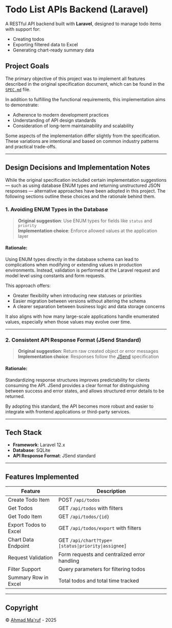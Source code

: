 # Todo List APIs Backend (Laravel)

A RESTful API backend built with **Laravel**, designed to manage todo items with support for:
- Creating todos
- Exporting filtered data to Excel
- Generating chart-ready summary data

## Project Goals

The primary objective of this project was to implement all features described in the original specification document, which can be found in the [`SPEC.md`](./SPEC.md) file.

In addition to fulfilling the functional requirements, this implementation aims to demonstrate:
- Adherence to modern development practices
- Understanding of API design standards
- Consideration of long-term maintainability and scalability

Some aspects of the implementation differ slightly from the specification. These variations are intentional and based on common industry patterns and practical trade-offs.

---

## Design Decisions and Implementation Notes

While the original specification included certain implementation suggestions — such as using database ENUM types and returning unstructured JSON responses — alternative approaches have been adopted in this project. The following sections outline these choices and the rationale behind them.

### 1. Avoiding ENUM Types in the Database

> **Original suggestion**: Use ENUM types for fields like `status` and `priority`  
> **Implementation choice**: Enforce allowed values at the application layer

#### Rationale:
Using ENUM types directly in the database schema can lead to complications when modifying or extending values in production environments. Instead, validation is performed at the Laravel request and model level using constants and form requests.

This approach offers:
- Greater flexibility when introducing new statuses or priorities
- Easier migration between versions without altering the schema
- A clearer separation between business logic and data storage concerns

It also aligns with how many large-scale applications handle enumerated values, especially when those values may evolve over time.

---

### 2. Consistent API Response Format (JSend Standard)

> **Original suggestion**: Return raw created object or error messages  
> **Implementation choice**: Responses follow the [JSend](https://github.com/omniti-labs/jsend)  specification

#### Rationale:
Standardizing response structures improves predictability for clients consuming the API. JSend provides a clear format for distinguishing between success and error states, and allows structured error details to be returned.

By adopting this standard, the API becomes more robust and easier to integrate with frontend applications or third-party services.

---

## Tech Stack

- **Framework**: Laravel 12.x
- **Database**: SQLite
- **API Response Format**: JSend standard

---

## Features Implemented

| Feature | Description |
|--------|-------------|
| Create Todo Item | POST `/api/todos` |
| Get Todos | GET `/api/todos` with filters |
| Get Todo Item | GET `/api/todos/{id}` |
| Export Todos to Excel | GET `/api/todos/export` with filters |
| Chart Data Endpoint | GET `/api/chart?type=[status\|priority\|assignee]` |
| Request Validation | Form requests and centralized error handling |
| Filter Support | Query parameters for filtering todos |
| Summary Row in Excel | Total todos and total time tracked |

---

## Copyright

© [Ahmad Ma'ruf](mailto:ahmadmaruf2701@gmail.com) - 2025
